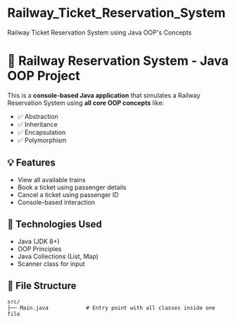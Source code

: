 # Railway_Ticket_Reservation_System
Railway Ticket Reservation System using Java OOP's Concepts

# 🚆 Railway Reservation System - Java OOP Project

This is a **console-based Java application** that simulates a Railway Reservation System using **all core OOP concepts** like:

- ✅ Abstraction
- ✅ Inheritance
- ✅ Encapsulation
- ✅ Polymorphism

## 💡 Features

- View all available trains
- Book a ticket using passenger details
- Cancel a ticket using passenger ID
- Console-based interaction

## 🧱 Technologies Used

- Java (JDK 8+)
- OOP Principles
- Java Collections (List, Map)
- Scanner class for input

## 📁 File Structure

```plaintext
src/
├── Main.java            # Entry point with all classes inside one file
